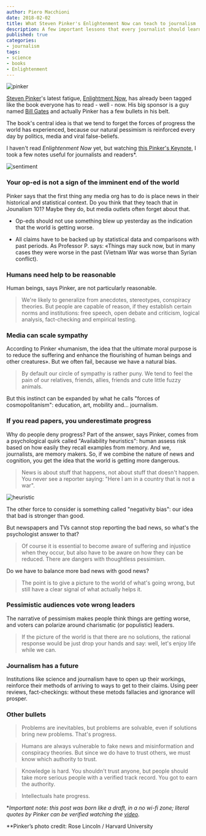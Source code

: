 ```yaml
---
author: Piero Macchioni
date: 2018-02-02
title: What Steven Pinker's Enlightenment Now can teach to journalism
description: A few important lessons that every journalist should learn from Enlightenment Now by Harvard cognitive psychologist Steven Pinker.
published: true
categories:
- journalism
tags:
- science
- books
- Enlightenment
---
```


![pinker](/images/vault/pinker.jpg)

[Steven Pinker](https://en.wikipedia.org/wiki/Steven_Pinker)'s latest fatigue, [Enlightment Now](https://www.penguinrandomhouse.com/books/317051/enlightenment-now-by-steven-pinker/9780525427575/), has already been tagged like the book everyone has to read - well - now. His big sponsor is a guy named [Bill Gates](https://qz.com/1192746/bill-gates-book-recommendation-steven-pinkers-enlightenment-now/) and actually Pinker has a few bullets in his belt. 

The book's central idea is that we tend to forget the forces of progress the world has experienced, because our natural pessimism is reinforced every day by politics, media and viral false-beliefs.

I haven't read _Enlightenment Now_ yet, but watching [this Pinker's Keynote](https://www.youtube.com/watch?v=1s2qyYQIRQE), I took a few notes useful for journalists and readers*.  

![sentiment](/images/vault/sentiment.jpg)

### Your op-ed is not a sign of the imminent end of the world 
Pinker says that the first thing any media org has to do is place news in their historical and statistical context. Do you think that they teach that in Jounalism 101? Maybe they do, but media outlets often forget about that.

- Op-eds should not use something blew up yesterday as the indication that the world is getting worse.

- All claims have to be backed up by statistical data and comparisons with past periods. As Professor P. says: «Things may suck now, but in many cases they were worse in the past (Vietnam War was worse than Syrian conflict).


### Humans need help to be reasonable
Human beings, says Pinker, are not particularly reasonable. 

>We're likely to generalize from anecdotes, stereotypes, conspiracy theories. But people are capable of reason, if they establish certain norms and institutions: free speech, open debate and criticism, logical analysis, fact-checking and empirical testing.

### Media can scale sympathy
According to Pinker «humanism, the idea that the ultimate moral purpose is to reduce the suffering and enhance the flourishing of human beings and other creatures». But we often fail, because we have a natural bias. 

>By default our circle of sympathy is rather puny. We tend to feel the pain of our relatives, friends, allies, friends and cute little fuzzy animals. 

But this instinct can be expanded by what he calls "forces of cosmopolitanism": education, art, mobility and... journalism.


### If you read papers, you underestimate progress
Why do people deny progress? Part of the answer, says Pinker, comes from a psychological quirk called "Availability heuristics": human assess risk based on how easily they recall examples from memory. 
And we, journalists, are memory makers. So, if we combine the nature of news and cognition, you get the idea that the world is getting more dangerous. 

>News is about stuff that happens, not about stuff that doesn't happen. You never see a reporter saying: "Here I am in a country that is not a war". 

![heuristic](/images/vault/heuristic.jpg)

The other force to consider is something called "negativity bias": our idea that bad is stronger than good.

But newspapers and TVs cannot stop reporting the bad news, so what's the psychologist answer to that? 

>Of course it is essential to become aware of suffering and injustice when they occur, but also have to be aware on how they can be reduced. There are dangers with thoughtless pessimism.

Do we have to balance more bad news with good news?

>The point is to give a picture to the world of what's going wrong, but still have a clear signal of what actually helps it.

### Pessimistic audiences vote wrong leaders
The narrative of pessimism makes people think things are getting worse, and voters can polarize around charismatic (or populistic) leaders. 

>If the picture of the world is that there are no solutions, the rational response would be just drop your hands and say: well, let's enjoy life while we can.

### Journalism has a future
Institutions like science and journalism have to open up their workings, reinforce their methods of arriving to ways to get to their claims. Using peer reviews, fact-checkings: without these metods fallacies and ignorance will prosper.


### Other bullets

>Problems are inevitables, but problems are solvable, even if solutions bring new problems. That's progress.

>Humans are always vulnerable to fake news and misinformation and conspiracy theories. But since we do have to trust others, we must know which authority to trust.

>Knowledge is hard. You shouldn't trust anyone, but people should take more serious people with a verified track record. You got to earn the authority.

>Intellectuals hate progress.


*_Important note: this post was born like a draft, in a no wi-fi zone; literal quotes by Pinker can be verified watching the [video](https://www.youtube.com/watch?v=1s2qyYQIRQE)._

**Pinker’s photo credit: Rose Lincoln / Harvard University